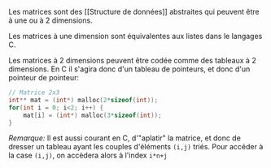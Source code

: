 Les matrices sont des [[Structure de données]] abstraites qui peuvent être à une ou à 2 dimensions.

Les matrices à une dimension sont équivalentes aux listes dans le langages C.

Les matrices à 2 dimensions peuvent être codée comme des tableaux à 2 dimensions. En C il s'agira donc d'un tableau de pointeurs, et donc d'un pointeur de pointeur:

```c
// Matrice 2x3
int** mat = (int*) malloc(2*sizeof(int));
for(int i = 0; i<2; i++) {
	mat[i] = (int*) malloc(3*sizeof(int));
}
```

*Remarque:* Il est aussi courant en C, d'"aplatir" la matrice, et donc de dresser un tableau ayant les couples d'éléments `(i,j)` triés.
Pour accéder à la case `(i,j)`, on accèdera alors à l'index `i*n+j`